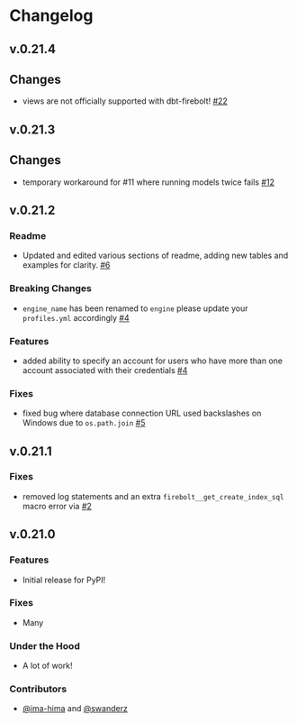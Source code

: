# Changelog


## v.0.21.4

## Changes

- views are not officially supported with dbt-firebolt! [#22](https://github.com/firebolt-db/dbt-firebolt/pull/22)

## v.0.21.3

## Changes

- temporary workaround for #11 where running models twice fails [#12](https://github.com/firebolt-db/dbt-firebolt/pull/12)

## v.0.21.2

### Readme

- Updated and edited various sections of readme, adding new tables and examples for clarity. [#6](https://github.com/firebolt-db/dbt-firebolt/pull/6)

### Breaking Changes

- `engine_name` has been renamed to `engine` please update your `profiles.yml` accordingly [#4](https://github.com/firebolt-db/dbt-firebolt/pull/4)
### Features

- added ability to specify an account for users who have more than one account associated with their credentials [#4](https://github.com/firebolt-db/dbt-firebolt/pull/4)
### Fixes

- fixed bug where database connection URL used backslashes on Windows due to `os.path.join` [#5](https://github.com/firebolt-db/dbt-firebolt/pull/5)


## v.0.21.1

### Fixes

- removed log statements and an extra `firebolt__get_create_index_sql` macro error via [#2](https://github.com/firebolt-db/dbt-firebolt/pull/2)


## v.0.21.0

### Features

- Initial release for PyPI!

### Fixes

- Many
### Under the Hood

- A lot of work!

### Contributors

- [@ima-hima](https://github.com/ima-hima) and [@swanderz](https://github.com/swanderz)

